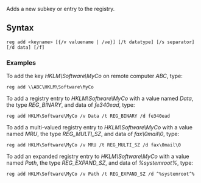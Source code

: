 Adds a new subkey or entry to the registry.

## Syntax

```
reg add <keyname> [{/v valuename | /ve}] [/t datatype] [/s separator] [/d data] [/f]
```

### Examples

To add the key _HKLM\Software\MyCo_ on remote computer _ABC_, type:

```
reg add \\ABC\HKLM\Software\MyCo
```

To add a registry entry to _HKLM\Software\MyCo_ with a value named _Data_, the type _REG_BINARY_, and data of _fe340ead_, type:

```
reg add HKLM\Software\MyCo /v Data /t REG_BINARY /d fe340ead
```

To add a multi-valued registry entry to _HKLM\Software\MyCo_ with a value named _MRU_, the type _REG_MULTI_SZ_, and data of _fax\0mail\0_, type:

```
reg add HKLM\Software\MyCo /v MRU /t REG_MULTI_SZ /d fax\0mail\0
```

To add an expanded registry entry to _HKLM\Software\MyCo_ with a value named _Path_, the type _REG_EXPAND_SZ_, and data of _%systemroot%_, type:

```
reg add HKLM\Software\MyCo /v Path /t REG_EXPAND_SZ /d ^%systemroot^%
```